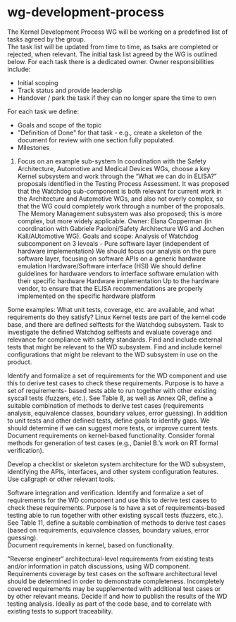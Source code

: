 # wg-development-process
The Kernel Development Process WG will be working on a predefined list of tasks agreed by the group.  
The task list will be updated from time to time, as tsaks are completed or rejected, when relevant.
The initial task list agreed by the WG is outlined below.
For each task there is a dedicated owner.  Owner responsibilities include:
   - Initial scoping 
   - Track status and provide leadership
   - Handover / park the task if they can no longer spare the time to own

For each task we define:
  - Goals and scope of the topic
  - "Definition of Done" for that task - e.g., create a skeleton of the document for review with one section fully populated.
  - Milestones

1. Focus on an example sub-system
In coordination with the Safety Architecture, Automotive and Medical Devices WGs, choose a key Kernel subsystem and work through the “What we can do in ELISA?” proposals  identified in the Testing Process Assessment.
It was proposed that the Watchdog sub-component is both relevant for current work in the Architecture and Automotive WGs, and also not overly complex, so that the WG could completely work through a number of the proposals. The Memory Management subsystem was also proposed; this is more complex, but more widely applicable.
Owner:  Elana Copperman (in coordination with Gabriele Paoloni/Safety Architecture WG and Jochen Kall/AUtomotive WG).
Goals and scope:  Analysis of Watchdog subcomponent on 3 leveals -
Pure software layer (independent of hardware implementation)
We should focus our analysis on the pure software layer, focusing on software APIs on a generic hardware emulation
Hardware/Software interface (HSI)
We should define guidelines for hardware vendors to interface software emulation with their specific hardware
Hardware implementation
Up to the hardware vendor, to ensure that the ELISA recommendations are properly implemented on the specific hardware platform

Some examples:
What unit tests, coverage, etc. are available, and what requirements do they satisfy?
Linux Kernel tests are part of the kernel code base, and there are defined selftests for the Watchdog subsystem. Task to investigate the defined Watchdog selftests and 	evaluate coverage and relevance for compliance with safety standards.
Find and include external tests that might be relevant to the WD subsystem.
Find and include kernel configurations that might be relevant to the WD subsystem in use on the product.

Identify and formalize a set of requirements for the WD component and use this to derive test cases to check these requirements. Purpose is to have a set of requirements- based tests able to run together with other existing syscall tests (fuzzers, etc.).
See Table 8, as well as Annex QR, define a suitable combination of methods to derive test cases (requirements analysis, equivalence classes, boundary values, error guessing). In addition to unit tests and other defined tests, define goals to identify gaps. We should determine if we can suggest more tests, or improve current tests.
Document requirements on kernel-based functionality.
Consider formal methods for generation of test cases (e.g., Daniel B.’s work on RT formal verification).

Develop a checklist or skeleton system architecture for the WD subsystem, identifying the APIs, interfaces, and other system configuration features.
Use callgraph or other relevant tools.

Software integration and verification. Identify and formalize a set of requirements for the WD component and use this to derive test cases to check these requirements. Purpose is to have a set of requirements-based testing able to run together with other existing syscall tests (fuzzers, etc.).
See Table 11, define a suitable combination of methods to derive test cases (based on requirements, equivalence classes, boundary values, error guessing). 	 	
Document requirements in kernel, based on functionality.

“Reverse engineer” architectural-level requirements from existing tests and/or 	information in patch discussions, using WD component. 	
Requirements coverage by test cases on the software architectural level should be determined in order to demonstrate completeness. Incompletely covered requirements may be supplemented with additional test cases or by other relevant means.
Decide if and how to publish the results of the WD testing analysis. Ideally as part of the code base, and to correlate with existing tests to support traceability.

